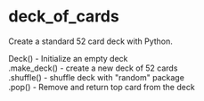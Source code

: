 deck_of_cards
=============

Create a standard 52 card deck with Python.

Deck() - Initialize an empty deck  
.make_deck() - create a new deck of 52 cards  
.shuffle() - shuffle deck with "random" package  
.pop() - Remove and return top card from the deck  
